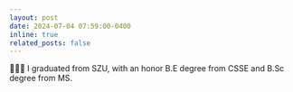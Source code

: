 ```yaml
---
layout: post
date: 2024-07-04 07:59:00-0400
inline: true
related_posts: false
---
```


👨🏻‍🎓 I graduated from SZU, with an honor B.E degree from CSSE and B.Sc degree from MS.
